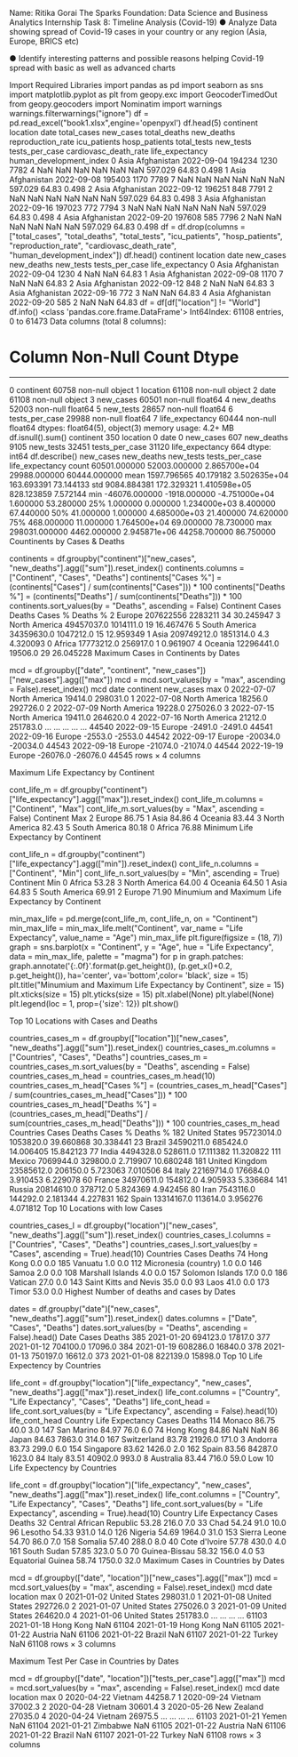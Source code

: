 Name: Ritika Gorai
The Sparks Foundation: Data Science and Business Analytics Internship
Task 8: Timeline Analysis (Covid-19)
● Analyze Data showing spread of Covid-19 cases in your country or any region (Asia, Europe, BRICS etc)

● Identify interesting patterns and possible reasons helping Covid-19 spread with basic as well as advanced charts

Import Required Libraries
import pandas as pd
import seaborn as sns
import matplotlib.pyplot as plt
from geopy.exc import GeocoderTimedOut 
from geopy.geocoders import Nominatim 
import warnings
warnings.filterwarnings("ignore")
df = pd.read_excel("book1.xlsx",engine='openpyxl')
df.head(5)
continent location date total_cases new_cases total_deaths new_deaths reproduction_rate icu_patients hosp_patients total_tests new_tests tests_per_case cardiovasc_death_rate life_expectancy human_development_index
0 Asia Afghanistan 2022-09-04 194234 1230 7782 4 NaN NaN NaN NaN NaN NaN 597.029 64.83 0.498
1 Asia Afghanistan 2022-09-08 195403 1170 7789 7 NaN NaN NaN NaN NaN NaN 597.029 64.83 0.498
2 Asia Afghanistan 2022-09-12 196251 848  7791 2 NaN NaN NaN NaN NaN NaN 597.029 64.83 0.498
3 Asia Afghanistan 2022-09-16 197023 772  7794 3 NaN NaN NaN NaN NaN NaN 597.029 64.83 0.498
4 Asia Afghanistan 2022-09-20 197608 585  7796 2 NaN NaN NaN NaN NaN NaN 597.029 64.83 0.498
df = df.drop(columns = ["total_cases", "total_deaths", "total_tests", "icu_patients", "hosp_patients", "reproduction_rate", "cardiovasc_death_rate", "human_development_index"])
df.head()
continent location date new_cases new_deaths new_tests tests_per_case life_expectancy
0 Asia Afghanistan 2022-09-04 1230 4 NaN NaN 64.83
1 Asia Afghanistan 2022-09-08 1170 7 NaN NaN 64.83
2 Asia Afghanistan 2022-09-12 848  2 NaN NaN 64.83
3 Asia Afghanistan 2022-09-16 772  3 NaN NaN 64.83
4 Asia Afghanistan 2022-09-20 585  2 NaN NaN 64.83
df = df[df["location"] != "World"]
df.info()
<class 'pandas.core.frame.DataFrame'>
Int64Index: 61108 entries, 0 to 61473
Data columns (total 8 columns):
 # Column Non-Null Count Dtype  
--- ------ -------------- -----  
 0 continent 60758 non-null object 
 1 location 61108 non-null object 
 2 date 61108 non-null object 
 3 new_cases 60501 non-null float64
 4 new_deaths 52003 non-null float64
 5 new_tests 28657 non-null float64
 6 tests_per_case 29988 non-null float64
 7 life_expectancy 60444 non-null float64
dtypes: float64(5), object(3)
memory usage: 4.2+ MB
df.isnull().sum()
continent 350
location 0
date 0
new_cases 607
new_deaths 9105
new_tests 32451
tests_per_case 31120
life_expectancy 664
dtype: int64
df.describe()
new_cases new_deaths new_tests tests_per_case life_expectancy
count 60501.000000 52003.000000 2.865700e+04 29988.000000 60444.000000
mean 1597.796565 40.179182 3.502635e+04 163.693391 73.144133
std 9084.884381 172.329321 1.410598e+05 828.123859 7.572144
min -46076.000000 -1918.000000 -4.751000e+04 1.600000 53.280000
25% 1.000000 0.000000 1.234000e+03 8.400000 67.440000
50% 41.000000 1.000000 4.685000e+03 21.400000 74.620000
75% 468.000000 11.000000 1.764500e+04 69.000000 78.730000
max 298031.000000 4462.000000 2.945871e+06 44258.700000 86.750000
Countinents by Cases & Deaths

continents = df.groupby("continent")["new_cases", "new_deaths"].agg(["sum"]).reset_index()
continents.columns = ["Continent", "Cases", "Deaths"]
continents["Cases %"] = (continents["Cases"] / sum(continents["Cases"])) * 100
continents["Deaths %"] = (continents["Deaths"] / sum(continents["Deaths"])) * 100
continents.sort_values(by = "Deaths", ascending = False)
Continent Cases Deaths Cases % Deaths %
2 Europe 207622556 2283211 34 30.245947
3 North America 49457037.0 1014111.0 19 16.467476
5 South America 34359630.0 1047212.0 15 12.959349
1 Asia 209749212.0 1851314.0 4.3  4.320093
0 Africa 17773212.0 256917.0 1 0.961907
4 Oceania 12296441.0 19506.0 29 26.045228
Maximum Cases in Continents by Dates

mcd = df.groupby(["date", "continent", "new_cases"])["new_cases"].agg(["max"])
mcd = mcd.sort_values(by = "max", ascending = False).reset_index()
mcd
date continent new_cases max
0 2022-07-07 North America 19414.0 298031.0
1 2022-07-08 North America 18256.0 292726.0
2 2022-07-09 North America 19228.0 275026.0
3 2022-07-15 North America 19411.0 264620.0
4 2022-07-16 North America 21212.0 251783.0
... ... ... ... ...
44540 2022-09-15 Europe -2491.0 -2491.0
44541 2022-09-16 Europe -2553.0 -2553.0
44542 2022-09-17 Europe -20034.0 -20034.0
44543 2022-09-18 Europe -21074.0 -21074.0
44544 2022-19-19 Europe -26076.0 -26076.0
44545 rows × 4 columns

Maximum Life Expectancy by Continent

cont_life_m = df.groupby("continent")["life_expectancy"].agg(["max"]).reset_index()
cont_life_m.columns = ["Continent", "Max"]
cont_life_m.sort_values(by = "Max", ascending = False)
Continent Max
2 Europe 86.75
1 Asia 84.86
4 Oceania 83.44
3 North America 82.43
5 South America 80.18
0 Africa 76.88
Minimum Life Expectancy by Continent

cont_life_n = df.groupby("continent")["life_expectancy"].agg(["min"]).reset_index()
cont_life_n.columns = ["Continent", "Min"]
cont_life_n.sort_values(by = "Min", ascending = True)
Continent Min
0 Africa 53.28
3 North America 64.00
4 Oceania 64.50
1 Asia 64.83
5 South America 69.91
2 Europe 71.90
Minumium and Maximum Life Expectancy by Continent

min_max_life = pd.merge(cont_life_m, cont_life_n, on = "Continent")
min_max_life = min_max_life.melt("Continent", var_name = "Life Expectancy", value_name = "Age")
min_max_life
plt.figure(figsize = (18, 7))
graph = sns.barplot(x = "Continent", y = "Age", hue = "Life Expectancy", data = min_max_life, palette = "magma")
for p in graph.patches:
        graph.annotate('{:.0f}'.format(p.get_height()), 
                      (p.get_x()+0.2, p.get_height()),
                       ha='center', va='bottom',color= 'black', size = 15)
plt.title("Minumium and Maximum Life Expectancy by Continent", size = 15)
plt.xticks(size = 15)
plt.yticks(size = 15)
plt.xlabel(None)
plt.ylabel(None)
plt.legend(loc = 1, prop={'size': 12})
plt.show()

Top 10 Locations with Cases and Deaths

countries_cases_m = df.groupby(["location"])["new_cases", "new_deaths"].agg(["sum"]).reset_index()
countries_cases_m.columns = ["Countries", "Cases", "Deaths"]
countries_cases_m = countries_cases_m.sort_values(by = "Deaths", ascending = False)
countries_cases_m_head = countries_cases_m.head(10)
countries_cases_m_head["Cases %"] = (countries_cases_m_head["Cases"] / sum(countries_cases_m_head["Cases"])) * 100
countries_cases_m_head["Deaths %"] = (countries_cases_m_head["Deaths"] / sum(countries_cases_m_head["Deaths"])) * 100
countries_cases_m_head
Countries Cases Deaths Cases % Deaths %
182 United States 95723014.0 1053820.0 39.660868 30.338441
23 Brazil 34590211.0 685424.0 14.006405 15.842123
77 India 4494328.0 528611.0 17.111382 11.320822
111 Mexico 7069944.0 329800.0 2.719907 10.680248
181 United Kingdom 23585612.0 206150.0 5.723063 7.010506
84 Italy 22169714.0 176684.0 3.910453 6.229078
60 France 34970611.0 154812.0 4.905933 5.336684
141 Russia 20814610.0 378712.0 5.824369 4.942456
80 Iran 7543116.0 144292.0 2.181344 4.227831
162 Spain 13314167.0 113614.0 3.956276 4.071812
Top 10 Locations with low Cases

countries_cases_l = df.groupby("location")["new_cases", "new_deaths"].agg(["sum"]).reset_index()
countries_cases_l.columns = ["Countries", "Cases", "Deaths"]
countries_cases_l.sort_values(by = "Cases", ascending = True).head(10)
Countries Cases Deaths
74 Hong Kong 0.0 0.0
185 Vanuatu 1.0 0.0
112 Micronesia (country) 1.0 0.0
146 Samoa 2.0 0.0
108 Marshall Islands 4.0 0.0
157 Solomon Islands 17.0 0.0
186 Vatican 27.0 0.0
143 Saint Kitts and Nevis 35.0 0.0
93 Laos 41.0 0.0
173 Timor 53.0 0.0
Highest Number of deaths and cases by Dates

dates = df.groupby("date")["new_cases", "new_deaths"].agg(["sum"]).reset_index()
dates.columns = ["Date", "Cases", "Deaths"]
dates.sort_values(by = "Deaths", ascending = False).head()
Date Cases Deaths
385 2021-01-20 694123.0 17817.0
377 2021-01-12 704100.0 17096.0
384 2021-01-19 608286.0 16840.0
378 2021-01-13 750197.0 16612.0
373 2021-01-08 822139.0 15898.0
Top 10 Life Expectency by Countries

life_cont = df.groupby("location")["life_expectancy", "new_cases", "new_deaths"].agg(["max"]).reset_index()
life_cont.columns = ["Country", "Life Expectancy", "Cases", "Deaths"]
life_cont_head = life_cont.sort_values(by = "Life Expectancy", ascending = False).head(10)
life_cont_head
Country Life Expectancy Cases Deaths
114 Monaco 86.75 40.0 3.0
147 San Marino 84.97 76.0 6.0
74 Hong Kong 84.86 NaN NaN
86 Japan 84.63 7863.0 314.0
167 Switzerland 83.78 21926.0 171.0
3 Andorra 83.73 299.0 6.0
154 Singapore 83.62 1426.0 2.0
162 Spain 83.56 84287.0 1623.0
84 Italy 83.51 40902.0 993.0
8 Australia 83.44 716.0 59.0
Low 10 Life Expectency by Countries

life_cont = df.groupby("location")["life_expectancy", "new_cases", "new_deaths"].agg(["max"]).reset_index()
life_cont.columns = ["Country", "Life Expectancy", "Cases", "Deaths"]
life_cont.sort_values(by = "Life Expectancy", ascending = True).head(10)
Country Life Expectancy Cases Deaths
32 Central African Republic 53.28 216.0 7.0
33 Chad 54.24 91.0 10.0
96 Lesotho 54.33 931.0 14.0
126 Nigeria 54.69 1964.0 31.0
153 Sierra Leone 54.70 86.0 7.0
158 Somalia 57.40 288.0 8.0
40 Cote d'Ivoire 57.78 430.0 4.0
161 South Sudan 57.85 323.0 5.0
70 Guinea-Bissau 58.32 156.0 4.0
53 Equatorial Guinea 58.74 1750.0 32.0
Maximum Cases in Countries by Dates

mcd = df.groupby(["date", "location"])["new_cases"].agg(["max"])
mcd = mcd.sort_values(by = "max", ascending = False).reset_index()
mcd
date location max
0 2021-01-02 United States 298031.0
1 2021-01-08 United States 292726.0
2 2021-01-07 United States 275026.0
3 2021-01-09 United States 264620.0
4 2021-01-06 United States 251783.0
... ... ... ...
61103 2021-01-18 Hong Kong NaN
61104 2021-01-19 Hong Kong NaN
61105 2021-01-22 Austria NaN
61106 2021-01-22 Brazil NaN
61107 2021-01-22 Turkey NaN
61108 rows × 3 columns

Maximum Test Per Case in Countries by Dates

mcd = df.groupby(["date", "location"])["tests_per_case"].agg(["max"])
mcd = mcd.sort_values(by = "max", ascending = False).reset_index()
mcd
date location max
0 2020-04-22 Vietnam 44258.7
1 2020-09-24 Vietnam 37002.3
2 2020-04-28 Vietnam 30601.4
3 2020-05-26 New Zealand 27035.0
4 2020-04-24 Vietnam 26975.5
... ... ... ...
61103 2021-01-21 Yemen NaN
61104 2021-01-21 Zimbabwe NaN
61105 2021-01-22 Austria NaN
61106 2021-01-22 Brazil NaN
61107 2021-01-22 Turkey NaN
61108 rows × 3 columns
